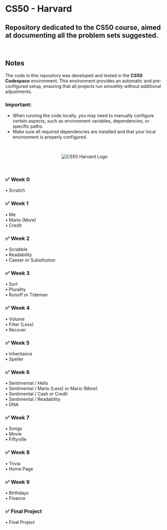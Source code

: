 # CS50 - Harvard

## Repository dedicated to the CS50 course, aimed at documenting all the problem sets suggested.
<br>

## Notes

The code in this repository was developed and tested in the **CS50 Codespace** environment. This environment provides an automatic and pre-configured setup, ensuring that all projects run smoothly without additional adjustments.

### Important:
- When running the code locally, you may need to manually configure certain aspects, such as environment variables, dependencies, or specific paths.
- Make sure all required dependencies are installed and that your local environment is properly configured.
<br>

<p align="center">
  <img src="https://i.imgur.com/6OFToYz.png" alt="CS50 Harvard Logo">
</p>
<br>

### ✅ Week 0
  • Scratch
### ✅ Week 1
  • Me<br>
  • Mario (More)<br>
  • Credit<br>
### ✅ Week 2
  • Scrabble<br>
  • Readability<br>
  • Caeser or Substitution<br>
### ✅ Week 3
  • Sort<br>
  • Plurality<br>
  • Runoff or Tideman<br>
### ✅ Week 4
  • Volume<br>
  • Filter (Less)<br>
  • Recover<br>
### ✅ Week 5
  • Inheritance<br>
  • Speller<br>
### ✅ Week 6
  • Sentimental / Hello<br>
  • Sentimental / Mario (Less) or Mario (More)<br>
  • Sentimental / Cash or Credit<br>
  • Sentimental / Readability<br>
  • DNA<br>
### ✅ Week 7
  • Songs<br>
  • Movie<br>
  • Fiftyville<br>
### ✅ Week 8
  • Trivia<br>
  • Home Page<br>
### ✅ Week 9
  • Birthdays<br>
  • Finance<br>
### ✅ Final Project
  • Final Project
